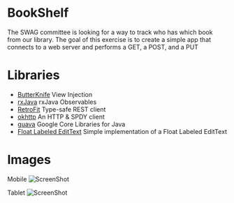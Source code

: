 # BookShelf

The SWAG committee is looking for a way to track who has which book from our library. 
The goal of this exercise is to create a simple app that connects to a web server and 
performs a GET, a POST, and a PUT



Libraries
=========

*  [ButterKnife](https://github.com/JakeWharton/butterknife) View Injection
*  [rxJava](http://mvnrepository.com/artifact/com.netflix.rxjava) rxJava Observables
*  [RetroFit](http://square.github.io/retrofit/) Type-safe REST client
*  [okhttp](http://square.github.io/okhttp/) An HTTP & SPDY client
*  [guava](https://github.com/google/guava) Google Core Libraries for Java
*  [Float Labeled EditText](https://github.com/wrapp/floatlabelededittext) Simple implementation of a Float Labeled EditText

Images
=======
Mobile
![ScreenShot](http://imgur.com/DlBPSKb.png)

Tablet
![ScreenShot](http://imgur.com/d5zuWM0.png)


